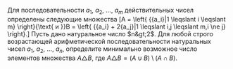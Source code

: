 Для последовательности $a_1$, $a_2$, $\ldots$, $a_m$ действительных чисел определены следующие множества
\[A = \left\{ {{a_i}|1 \leqslant i \leqslant m} \right\}{\text{  и  }}B = \left\{ {{a_i} + 2{a_j}|1 \leqslant i,j \leqslant m,i \ne j} \right\}.\]
Пусть дано натуральное число $n&gt;2$. Для любой строго возрастающей арифметической последовательности натуральных чисел $a_1$, $a_2$, $\ldots$, $a_n$, определите минимально возможное число элементов множества $A \triangle B$, где $A \triangle B=(A \cup B) \setminus (A\cap B)$.
